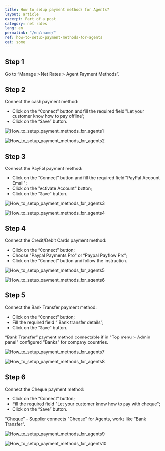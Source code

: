 ```yaml
---
title: How to setup payment methods for Agents?
layout: article
excerpt: Part of a post
category: net rates
lang: en
permalink: "/en/:name/"
ref: how-to-setup-payment-methods-for-agents
cat: some
---
```


## **Step 1**

Go to “Manage > Net Rates > Agent Payment Methods”.

## **Step 2**

Connect the cash payment method:

- Click on the “Connect” button and fill the required field "Let your customer know how to pay offline”;
- Click on the “Save” button.

![How_to_setup_payment_methods_for_agents1](/assets/images/how_to_setup_payment_methods_for_agents1)

![How_to_setup_payment_methods_for_agents2](/assets/images/how_to_setup_payment_methods_for_agents2)

## **Step 3**

Connect the PayPal payment method:

- Click on the “Connect” button and fill the required field "PayPal Account Email";
- Click on the "Activate Account" button;
- Click on the “Save” button.

![How_to_setup_payment_methods_for_agents3](/assets/images/how_to_setup_payment_methods_for_agents3)

![How_to_setup_payment_methods_for_agents4](/assets/images/how_to_setup_payment_methods_for_agents4)

## **Step 4**

Connect the Credit/Debit Cards payment method:

- Click on the “Connect” button;
- Choose "Paypal Payments Pro" or “Paypal Payflow Pro”;
- Click on the “Connect” button and follow the instruction.

![How_to_setup_payment_methods_for_agents5](/assets/images/how_to_setup_payment_methods_for_agents5)

![How_to_setup_payment_methods_for_agents6](/assets/images/how_to_setup_payment_methods_for_agents6)

## **Step 5**

Connect the Bank Transfer payment method:

- Click on the “Connect” button;
- Fill the required field “ Bank transfer details”;
- Click on the “Save” button.

“Bank Transfer” payment method connectable if in "Top menu > Admin panel" configured "Banks" for company countries.

![How_to_setup_payment_methods_for_agents7](/assets/images/how_to_setup_payment_methods_for_agents7)

![How_to_setup_payment_methods_for_agents8](/assets/images/how_to_setup_payment_methods_for_agents8)

## **Step 6**

Connect the Cheque payment method:

- Click on the “Connect” button;
- Fill the required field "Let your customer know how to pay with cheque";
- Click on the “Save” button.

“Cheque” - Supplier connects "Cheque" for Agents, works like “Bank Transfer”.

![How_to_setup_payment_methods_for_agents9](/assets/images/how_to_setup_payment_methods_for_agents9)

![How_to_setup_payment_methods_for_agents10](/assets/images/how_to_setup_payment_methods_for_agents10)

